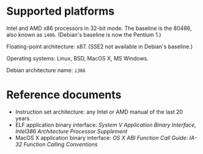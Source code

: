 # Supported platforms

Intel and AMD x86 processors in 32-bit mode.
The baseline is the 80486, also known as `i486`.
(Debian's baseline is now the Pentium 1.)

Floating-point architecture: x87.
(SSE2 not available in Debian's baseline.)

Operating systems: Linux, BSD, MacOS X, MS Windows.

Debian architecture name: `i386`

# Reference documents

* Instruction set architecture:
  any Intel or AMD manual of the last 20 years.
* ELF application binary interface:
  _System V Application Binary Interface,
   Intel386 Architecture Processor Supplement_
* MacOS X application binary interface:
  _OS X ABI Function Call Guide: IA-32 Function Calling Conventions_
